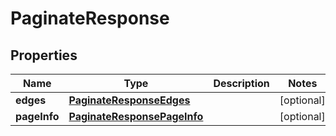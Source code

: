 
# PaginateResponse

## Properties
Name | Type | Description | Notes
------------ | ------------- | ------------- | -------------
**edges** | [**PaginateResponseEdges**](PaginateResponseEdges.md) |  |  [optional]
**pageInfo** | [**PaginateResponsePageInfo**](PaginateResponsePageInfo.md) |  |  [optional]



